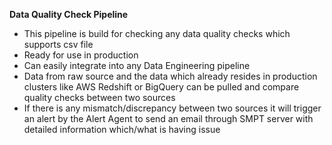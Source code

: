 **Data Quality Check Pipeline**

- This pipeline is build for checking any data quality checks which supports csv file
- Ready for use in production
- Can easily integrate into any Data Engineering pipeline
- Data from raw source and the data which already resides in production clusters like AWS Redshift or BigQuery can be pulled and compare quality checks between two sources
- If there is any mismatch/discrepancy between two sources it will trigger an alert by the Alert Agent to send an email through SMPT server with detailed information which/what is having issue
